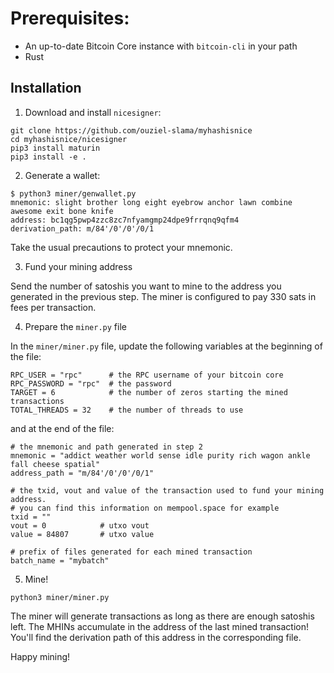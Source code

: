 # Prerequisites:

- An up-to-date Bitcoin Core instance with `bitcoin-cli` in your path
- Rust

## Installation

1. Download and install `nicesigner`:

```
git clone https://github.com/ouziel-slama/myhashisnice
cd myhashisnice/nicesigner
pip3 install maturin
pip3 install -e .
```

2. Generate a wallet:

```
$ python3 miner/genwallet.py
mnemonic: slight brother long eight eyebrow anchor lawn combine awesome exit bone knife
address: bc1qg5pwp4zzc8zc7nfyamgmp24dpe9frrqnq9qfm4
derivation_path: m/84'/0'/0'/0/1
```
Take the usual precautions to protect your mnemonic.

3. Fund your mining address

Send the number of satoshis you want to mine to the address you generated in the previous step. The miner is configured to pay 330 sats in fees per transaction.

4. Prepare the `miner.py` file

In the `miner/miner.py` file, update the following variables at the beginning of the file:

```
RPC_USER = "rpc"      # the RPC username of your bitcoin core
RPC_PASSWORD = "rpc"  # the password
TARGET = 6            # the number of zeros starting the mined transactions
TOTAL_THREADS = 32    # the number of threads to use
```

and at the end of the file:

```
# the mnemonic and path generated in step 2
mnemonic = "addict weather world sense idle purity rich wagon ankle fall cheese spatial"
address_path = "m/84'/0'/0'/0/1"

# the txid, vout and value of the transaction used to fund your mining address.
# you can find this information on mempool.space for example
txid = ""            
vout = 0            # utxo vout
value = 84807       # utxo value

# prefix of files generated for each mined transaction
batch_name = "mybatch"
```

5. Mine!

```
python3 miner/miner.py
```

The miner will generate transactions as long as there are enough satoshis left. The MHINs accumulate in the address of the last mined transaction! You'll find the derivation path of this address in the corresponding file.

Happy mining!